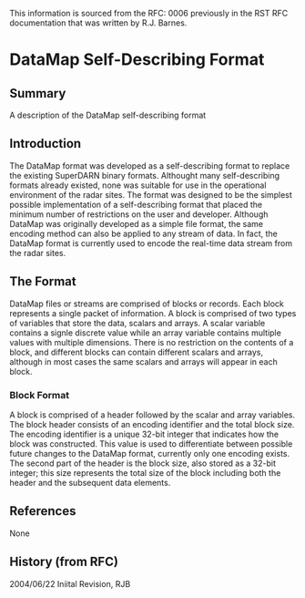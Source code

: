 <!-- Copyright (C) 2020 VT SuperDARN, Virginia Polytechnic Institute and State University 
author(s): Kevin Sterne

Disclaimer: License under GNU v3.0, the file is found in the root directory under LICENSE 

-->

This information is sourced from the RFC: 0006 previously in the RST RFC documentation that was written by R.J. Barnes.

# DataMap Self-Describing Format

## Summary

A description of the DataMap self-describing format

## Introduction

The DataMap format was developed as a self-describing format to replace the existing SuperDARN binary formats.  Althought many self-describing formats already existed, none
was suitable for use in the operational environment of the radar sites.  The format was designed to be the simplest possible implementation of a self-describing format that
placed the minimum number of restrictions on the user and developer.  Although DataMap was originally developed as a simple file format, the same encoding method can also be 
applied to any stream of data.  In fact, the DataMap format is currently used to encode the real-time data stream from the radar sites.

## The Format

DataMap files or streams are comprised of blocks or records.  Each block represents a single packet of information.  A block is comprised of two types of variables that 
store the data, scalars and arrays.  A scalar variable contains a signle discrete value while an array variable contains multiple values with multiple dimensions.  There is 
no restriction on the contents of a block, and different blocks can contain different scalars and arrays, although in most cases the same scalars and arrays will appear 
in each block.

### Block Format

A block is comprised of a header followed by the scalar and array variables.  The block header consists of an encoding identifier and the total block size.  The encoding 
identifier is a unique 32-bit integer that indicates how the block was constructed.  This value is used to differentiate between possible future changes to the DataMap 
format, currently only one encoding exists.  The second part of the header is the block size, also stored as a 32-bit integer; this size represents the total size of the 
block including both the header and the subsequent data elements.





## References

None

## History (from RFC)

2004/06/22 Iniital Revision, RJB


